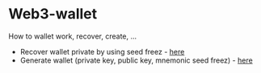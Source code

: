# Web3-wallet
How to wallet work, recover, create, ...

- Recover wallet private by using seed freez - [here](https://github.com/sol-app/web3-wallet/tree/main/recover-wallet) 
- Generate wallet (private key, public key, mnemonic seed freez) - [here](https://github.com/sol-app/web3-wallet/tree/main/generate-wallet) 
